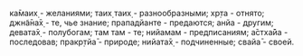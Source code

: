 ка̄маих̣ - желаниями; таих̣ таих̣ - разнообразными; хр̣та - отнято; джн̃а̄на̄х̣ - те, чье знание; прападйанте - предаются; анйа - другим; девата̄х̣ - полубогам; там там - те; нийамам - предписаниям; а̄стха̄йа - последовав; пракр̣тйа̄ - природе; нийата̄х̣ - подчиненные; свайа̄ - своей.